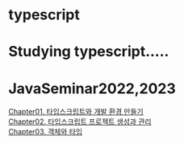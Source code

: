# typescript

# Studying typescript.....
# JavaSeminar2022,2023
<!DOCTYPE HTML>
<html>
  <body>
    <a href="https://www.notion.so/moondongmin/01-ae830201c80f407f9c94bd09901b64d6", target="_blank">Chapter01. 타입스크립트와 개발 환경 만들기</a><br> 
    <a href="https://www.notion.so/moondongmin/02-a099202f99034e4a996ac831c767147b", target="_blank">Chapter02. 타입스크립트 프로젝트 생성과 관리</a><br> 
     <a href="https://www.notion.so/moondongmin/03-4c8948f9ec304bd2b3bca485cbbf97c8", target="_blank">Chapter03. 객체와 타입</a><br>
   <body>
<html>
